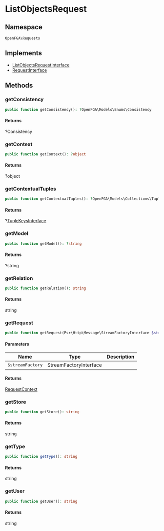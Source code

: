# ListObjectsRequest


## Namespace
`OpenFGA\Requests`

## Implements
* [ListObjectsRequestInterface](Requests/ListObjectsRequestInterface.md)
* [RequestInterface](Requests/RequestInterface.md)



## Methods
### getConsistency


```php
public function getConsistency(): ?OpenFGA\Models\Enums\Consistency
```



#### Returns
?Consistency

### getContext


```php
public function getContext(): ?object
```



#### Returns
?object

### getContextualTuples


```php
public function getContextualTuples(): ?OpenFGA\Models\Collections\TupleKeysInterface
```



#### Returns
?[TupleKeysInterface](Models/Collections/TupleKeysInterface.md)

### getModel


```php
public function getModel(): ?string
```



#### Returns
?string

### getRelation


```php
public function getRelation(): string
```



#### Returns
string

### getRequest


```php
public function getRequest(Psr\Http\Message\StreamFactoryInterface $streamFactory): OpenFGA\Network\RequestContext
```


#### Parameters
| Name | Type | Description |
|------|------|-------------|
| `$streamFactory` | StreamFactoryInterface |  |

#### Returns
[RequestContext](Network/RequestContext.md)

### getStore


```php
public function getStore(): string
```



#### Returns
string

### getType


```php
public function getType(): string
```



#### Returns
string

### getUser


```php
public function getUser(): string
```



#### Returns
string

